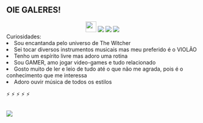 ## OIE GALERES!


 
 
<div align="center"> 
  <a href="https://steamcommunity.com/id/moonlher" target="_blank"><img src="https://steamuserimages-a.akamaihd.net/ugc/934934697792785950/388C4AD054C9891644F7DB1F95CE8B0E84361B87/?imw=5000&imh=5000&ima=fit&impolicy=Letterbox&imcolor=%23000000&letterbox=false" height=28 weight=200 target=_blank"></a>
   <a href="https://www.youtube.com/channel/UCv7b7jAR9vAVOknn2KNbDSg" target="_blank"><img src="https://img.shields.io/badge/YouTube-FF0000?style=for-the-badge&logo=youtube&logoColor=white" target="_blank"></a>
  <a href="https://www.instagram.com/t3ch1ntrud3r/" target="_blank"><img src="https://img.shields.io/badge/-Instagram-%23E4405F?style=for-the-badge&logo=instagram&logoColor=white" target="_blank"></a>
 	<a href="https://www.twitch.tv/moonlher" target="_blank"><img src="https://img.shields.io/badge/Twitch-9146FF?style=for-the-badge&logo=twitch&logoColor=white" target="_blank"></a> 

 
</div>
   Curiosidades:
 <li> Sou encantanda pelo universo de The Witcher </li>
 <li> Sei tocar diversos instrumentos musicais mas meu preferido é o VIOLÃO </li>
 <li> Tenho um espírito livre mas adoro uma rotina </li>
 <li> Sou GAMER, amo jogar video-games e tudo relacionado </li>
 <li> Gosto muito de ler e leio de tudo até o que não me agrada, pois é o conhecimento que me interessa </li>
 <li> Adoro ouvir música de todos os estilos </li>

 
⚡
⚡
⚡
⚡
⚡
 

    
 ##
 ##
 ##
 ##
 ##
 ## 

 
<IMG SRC="https://i.pinimg.com/originals/65/f3/42/65f342137b9a315311b97b1ee2df979c.gif" >





